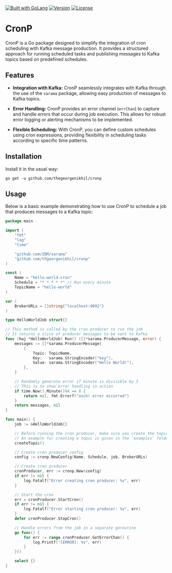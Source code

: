 <a href="https://golang.org"><img src="https://img.shields.io/badge/powered_by-Go-3362c2.svg?style=flat-square" alt="Built with GoLang"></a>
[![Version](https://img.shields.io/badge/goversion-1.22.x-blue.svg)](https://golang.org)
[![License](http://img.shields.io/badge/license-mit-blue.svg?style=flat-square)](https://raw.githubusercontent.com/thegeorgenikhil/cronp/master/LICENSE.md)

# CronP

CronP is a Go package designed to simplify the integration of cron scheduling with Kafka message production. It provides a structured approach for running scheduled tasks and publishing messages to Kafka topics based on predefined schedules.

## Features

- **Integration with Kafka:** CronP seamlessly integrates with Kafka through the use of the `sarama` package, allowing easy production of messages to Kafka topics.
  
- **Error Handling:** CronP provides an error channel (`errChan`) to capture and handle errors that occur during job execution. This allows for robust error logging or alerting mechanisms to be implemented.

- **Flexible Scheduling:** With CronP, you can define custom schedules using cron expressions, providing flexibility in scheduling tasks according to specific time patterns.

## Installation
Install it in the usual way:

~~~
go get -u github.com/thegeorgenikhil/cronp
~~~

## Usage

Below is a basic example demonstrating how to use CronP to schedule a job that produces messages to a Kafka topic:

```go
package main

import (
	"fmt"
	"log"
	"time"

	"github.com/IBM/sarama"
	"github.com/thgeorgenikhil/cronp"
)

const (
	Name = "hello-world-cron"
	Schedule = "* * * * *" // Run every minute
	TopicName = "hello-world"
)

var (
	BrokerURLs = []string{"localhost:9092"}
)

type HelloWorldJob struct{}

// This method is called by the cron producer to run the job
// It returns a slice of producer messages to be sent to Kafka
func (hwj *HelloWorldJob) Run() ([]*sarama.ProducerMessage, error) {
	messages := []*sarama.ProducerMessage{
		{
			Topic: TopicName,
			Key:   sarama.StringEncoder("key"),
			Value: sarama.StringEncoder("Hello World!"),
		},
	}

	// Randomly generate error if minute is divisible by 3
	// This is to show error handling in action
	if time.Now().Minute()%4 == 0 {
		return nil, fmt.Errorf("ouch! error occurred")
	}
	return messages, nil
}

func main() {
	job := &HelloWorldJob{}

    // Before running the cron producer, make sure you create the topic in Kafka.
    // An example for creating a topic is given in the `examples` folder.
	createTopic()

	// Create cron producer config
	config := cronp.NewConfig(Name, Schedule, job, BrokerURLs)

	// Create cron producer
	cronProducer, err := cronp.New(config)
	if err != nil {
		log.Fatalf("Error creating cron producer: %v", err)
	}

	// Start the cron
	err = cronProducer.StartCron()
	if err != nil {
		log.Fatalf("Error starting cron producer: %v", err)
	}
	defer cronProducer.StopCron()

	// Handle errors from the job in a separate goroutine
	go func() {
		for err := range cronProducer.GetErrorChan() {
			log.Printf("[ERROR]: %v", err)
		}
	}()

	select {}
}
```